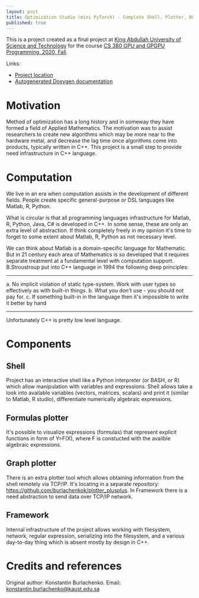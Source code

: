 ```yaml
---
layout: post
title: Optimization Studio (mini PyTorch) - Complete Shell, Plotter, BLAS in C++
published: true
---
```

This is a project created as a final project at [King Abdullah University of Science and Technology](https://cemse.kaust.edu.sa/) for the course
[CS 380 GPU and GPGPU Programming, 2020, Fall](https://faculty.kaust.edu.sa/sites/markushadwiger/Pages/CS380.aspx). 

Links:
* [Project location](https://bitbucket.org/konstantin_burlachenko/opt_studio/)
* [Autogenerated Doxygen documentation](https://bitbucket.org/konstantin_burlachenko/opt_studio/src/master/docs/optimization_studio.chm)

# Motivation 

Method of optimization has a long history and in someway they have formed a field of Applied Mathematics. The motivation was to assist researchers to create new algorithms which may be more near to the hardware metal, and decrease the lag time once algorithms come into  products, typically written in C++. This project is a small step to provide need infrastructure in C++ language.

# Computation
We live in an era when computation assists in the development of different fields. People create specific general-purpose or DSL languages like Matlab, R, Python.

What is circular is that all programming languages infrastructure for Matlab, R, Python, Java, C# is developed in C++. In some sense, these are only an extra level of abstraction. If think completely freely in my opinion it's time to forget to some extent about Matlab, R, Python as not necessary level.

We can think about Matlab is a domain-specific language for Mathematic. But in 21 century each area of Mathematics is so developed that it requires separate treatment at a fundamental level with computation support. B.Stroustroup put into C++ language in 1994 the following deep principles:

----

a. No implicit violation of static type-system. Work with user types so effectively as with built-in things.
b. What you don't use - you should not pay for.
c. If something built-in in the language then it's impossible to write it better by hand

----

Unfortunately C++ is pretty low level language.

# Components

## Shell
Project has an interactive shell like a Python interpreter (or BASH, or R) which allow manipulation with variables and expressions. Shell allows take a look into available variables (vectors, matrices, scalars) and print it (similar to Matlab, R studio), differentiate numerically algebraic expressions.

## Formulas plotter
It's possible to visualize expressions (formulas) that represent explicit functions in form of Y=F(X), where F is constucted with the availble algebraic expressions.

## Graph plotter
There is an extra plotter tool which allows obtaining information from the shell remotely via TCP/IP. It's locating in a separate repository: https://github.com/burlachenkok/plotter_plusplus.
In Framework there is a need abstraction to send data over TCP/IP network.

## Framework

Internal infrastructure of the project allows working with filesystem, network, regular expression, serializing into the filesystem, and a various day-to-day thing which is absent mostly by design in C++.

# Credits and references
Original author: Konstantin Burlachenko. Email: konstantin.burlachenko@kaust.edu.sa
